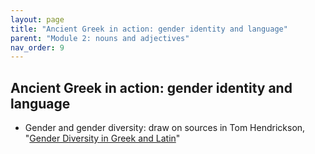 ```yaml
---
layout: page
title: "Ancient Greek in action: gender identity and language"
parent: "Module 2: nouns and adjectives"
nav_order: 9
---
```


## Ancient Greek in action: gender identity and language


- Gender and gender diversity: draw on sources in Tom Hendrickson, "[Gender Diversity in Greek and Latin](https://medium.com/ad-meliora/gender-diversity-in-greek-and-latin-grammar-ten-ancient-discussions-df371fe19af8)"
